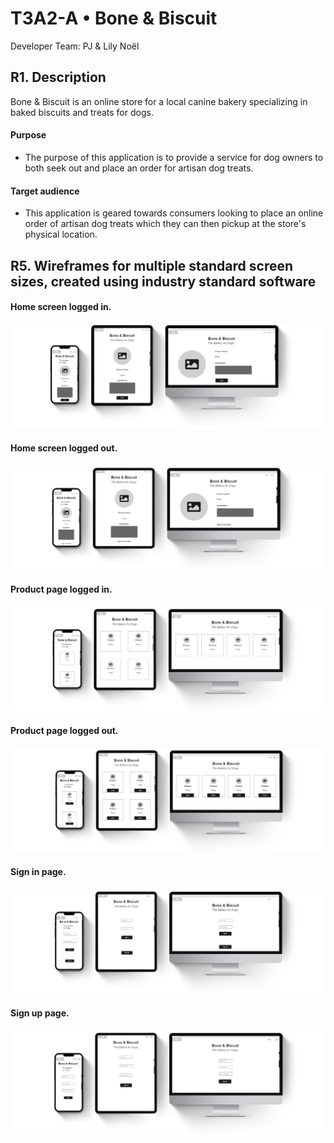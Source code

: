# <b> T3A2-A • Bone & Biscuit </b>
Developer Team: PJ & Lily Noël

## R1. Description
Bone & Biscuit is an online store for a local canine bakery specializing in baked biscuits and treats for dogs. 

#### Purpose
- The purpose of this application is to provide a service for dog owners to both seek out and place an order for artisan dog treats. 

<!-- 

#### Functionality / Features
- User sign up / login 
- Create a new review
- Select a star rating 
- Edit & destroy own ratings  
  
- -->

#### Target audience 
- This application is geared towards consumers looking to place an online order of artisan dog treats which they can then pickup at the store's physical location. 

<!-- #### Tech Stack -->


<!-- 
## R2. Dataflow Diagram 

## R3. Application Architecture Diagram

## R4. User Stories -->

## R5. Wireframes for multiple standard screen sizes, created using industry standard software

#### Home screen logged in.
![homeIn.png](docs/homeIn.png)
#### Home screen logged out.
![homeOut.png](docs/homeOut.png)
#### Product page logged in.
![itemIn.png](docs/itemIn.png)
#### Product page logged out.
![itemOut.png](docs/itemOut.png)
#### Sign in page.
![signIn.png](docs/signIn.png)
#### Sign up page.
![signUp.png](docs/signUp.png)



<!-- ## R6 Screenshots of your Trello board throughout the duration of your project  -->

<!-- ![logo](docs/logo.png) -->
